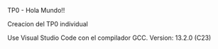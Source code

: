 TP0 - Hola Mundo!!

Creacion del TP0 individual

Use Visual Studio Code con el compilador GCC. Version: 13.2.0 (C23)


